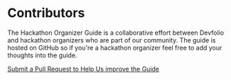 # Contributors

The Hackathon Organizer Guide is a collaborative effort between Devfolio and hackathon organizers who are part of our community. The guide is hosted on GitHub so if you're a hackathon organizer feel free to add your thoughts into the guide. 

[Submit a Pull Request to Help Us improve the Guide](https://github.com/devfolioco/organizer-guide)

